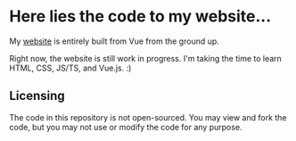 # Here lies the code to my website...

My [website](https://cervonwong.com) is entirely built from Vue from the ground up.

Right now, the website is still work in progress. I'm taking the time to learn HTML, CSS, JS/TS, and Vue.js. :)

## Licensing

The code in this repository is not open-sourced. You may view and fork the code, but you may not use or modify the code for any purpose.
